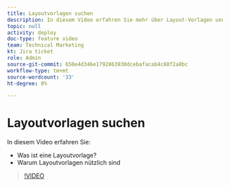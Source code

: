 ```yaml
---
title: Layoutvorlagen suchen
description: In diesem Video erfahren Sie mehr über Layout-Vorlagen und darüber, warum sie nützlich sind.
topic: null
activity: deploy
doc-type: feature video
team: Technical Marketing
kt: Jira ticket
role: Admin
source-git-commit: 650e4d346e1792863930dcebafacab4c88f2a8bc
workflow-type: tm+mt
source-wordcount: '33'
ht-degree: 0%

---
```


# Layoutvorlagen suchen

In diesem Video erfahren Sie:

* Was ist eine Layoutvorlage?
* Warum Layoutvorlagen nützlich sind

>[!VIDEO](https://video.tv.adobe.com/v/335072/?quality=12&learn=on)
